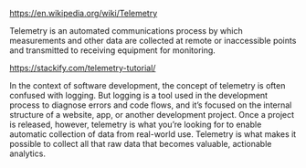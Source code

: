 <https://en.wikipedia.org/wiki/Telemetry>

Telemetry is an automated communications process by which measurements and other data are collected at remote or inaccessible points and transmitted to receiving equipment for monitoring.

<https://stackify.com/telemetry-tutorial/>

In the context of software development, the concept of telemetry is often confused with logging. 
But logging is a tool used in the development process to diagnose errors and code flows, 
and it’s focused on the internal structure of a website, app, or another development project. 
Once a project is released, however, telemetry is what you’re looking for to enable automatic 
collection of data from real-world use. Telemetry is what makes it possible to collect all that
raw data that becomes valuable, actionable analytics.

